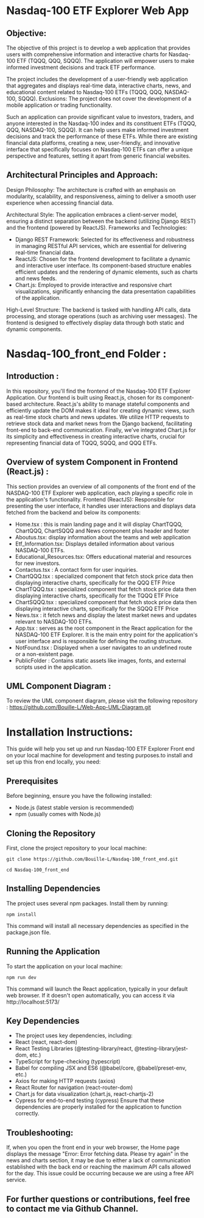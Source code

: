 # Nasdaq-100 ETF Explorer Web App
## Objective:
The objective of this project is to develop a web application that provides users with comprehensive information and interactive charts for Nasdaq-100 ETF (TQQQ, QQQ, SQQQ). The application will empower users to make informed investment decisions and track ETF performance.

The project includes the development of a user-friendly web application that aggregates and displays real-time data, interactive charts, news, and educational content related to Nasdaq-100 ETFs (TQQQ, QQQ, NASDAQ-100, SQQQ).
Exclusions: The project does not cover the development of a mobile application or trading functionality.

Such an application can provide significant value to investors, traders, and anyone interested in the Nasdaq-100 index and its constituent ETFs (TQQQ, QQQ, NASDAQ-100, SQQQ).  It can help users make informed investment decisions and track the performance of these ETFs. While there are existing financial data platforms, creating a new, user-friendly, and innovative interface that specifically focuses on Nasdaq-100 ETFs can offer a unique perspective and features, setting it apart from generic financial websites.
                                                                                           
                                                                   
                                                                                           
                                                                                           
## Architectural Principles and Approach:
Design Philosophy: The architecture is crafted with an emphasis on modularity, scalability, and responsiveness, aiming to deliver a smooth user experience when accessing financial data.

Architectural Style: The application embraces a client-server model, ensuring a distinct separation between the backend (utilizing Django REST) and the frontend (powered by ReactJS).
Frameworks and Technologies:
- Django REST Framework: Selected for its effectiveness and robustness in managing RESTful API services, which are essential for delivering real-time financial data.
- ReactJS: Chosen for the frontend development to facilitate a dynamic and interactive user interface. Its component-based structure enables efficient updates and the rendering of dynamic elements, such as charts and news feeds.
- Chart.js: Employed to provide interactive and responsive chart visualizations, significantly enhancing the data presentation capabilities of the application.

High-Level Structure: The backend is tasked with handling API calls, data processing, and storage operations (such as archiving user messages). The frontend is designed to effectively display data through both static and dynamic components.

                                                                                        

# Nasdaq-100_front_end Folder :
## Introduction :
In this repository, you'll find the frontend of the Nasdaq-100 ETF Explorer Application. Our frontend is built using React.js, chosen for its component-based architecture. React.js's ability to manage stateful components and efficiently update the DOM makes it ideal for creating dynamic views, such as real-time stock charts and news updates. We utilize HTTP requests to retrieve stock data and market news from the Django backend, facilitating front-end to back-end communication. Finally, we've integrated Chart.js for its simplicity and effectiveness in creating interactive charts, crucial for representing financial data of TQQQ, SQQQ, and QQQ ETFs.

## Overview of system Component in Frontend (React.js) :
This section provides an overview of all components of the front end of the  NASDAQ-100 ETF Explorer web application, each playing a specific role in the application's functionality.
Frontend (ReactJS): Responsible for presenting the user interface, it handles user interactions and displays data fetched from the backend and below its components:
* Home.tsx : this is main landing page and it will display ChartTQQQ, ChartQQQ, ChartSQQQ and News component plus header and footer
* Aboutus.tsx: display information about the teams and web application 
* Etf_Information.tsx: Displays detailed information about various NASDAQ-100 ETFs.
* Educational_Resources.tsx: Offers educational material and resources for new investors.
* Contactus.tsx : A contact form for user inquiries.
* ChartQQQ.tsx : specialized component that fetch stock price data then displaying interactive charts, specifically for the QQQ ETF Price 
* ChartTQQQ.tsx : specialized component that fetch stock price data then displaying interactive charts, specifically for the TQQQ ETF Price 
* ChartSQQQ.tsx : specialized component that fetch stock price data then displaying interactive charts, specifically for the SQQQ ETF Price 
* News.tsx : it fetch news and  display the latest market news and updates relevant to NASDAQ-100 ETFs.
* App.tsx : serves as the root component in the React application for the NASDAQ-100 ETF Explorer. It is the main entry point for the application's user interface and is responsible for defining the routing structure.
* NotFound.tsx : Displayed when a user navigates to an undefined route or a non-existent page.
* PublicFolder : Contains static assets like images, fonts, and external scripts used in the application.

## UML Component Diagram : 
To review the UML component diagram, please visit the following repository : https://github.com/Bouille-L/Web-App-UML-Diagram.git

                                                                                    


# Installation Instructions: 
This guide will help you set up and run Nasdaq-100 ETF Explorer Front end on your local machine for development and testing purposes.to install and set up this fron end locally, you need:

## Prerequisites
Before beginning, ensure you have the following installed:
- Node.js (latest stable version is recommended)
- npm (usually comes with Node.js)

## Cloning the Repository
First, clone the project repository to your local machine:

```git clone https://github.com/Bouille-L/Nasdaq-100_front_end.git```

```cd Nasdaq-100_front_end```

## Installing Dependencies
The project uses several npm packages. Install them by running: 

```npm install```

This command will install all necessary dependencies as specified in the package.json file.

## Running the Application
To start the application on your local machine: 

```npm run dev```

This command will launch the React application, typically in your default web browser. If it doesn't open automatically, you can access it via http://localhost:5173/

## Key Dependencies
* The project uses key dependencies, including:
* React (react, react-dom)
* React Testing Libraries (@testing-library/react, @testing-library/jest-dom, etc.)
* TypeScript for type-checking (typescript)
* Babel for compiling JSX and ES6 (@babel/core, @babel/preset-env, etc.)
* Axios for making HTTP requests (axios)
* React Router for navigation (react-router-dom)
* Chart.js for data visualization (chart.js, react-chartjs-2)
* Cypress for end-to-end testing (cypress)
Ensure that these dependencies are properly installed for the application to function correctly.

## Troubleshooting:
If, when you open the front end in your web browser, the Home page displays the message "Error: Error fetching data. Please try again" in the news and charts section, it may be due to either a lack of communication established with the back end or reaching the maximum API calls allowed for the day. This issue could be occurring because we are using a free API service.

## For further questions or contributions, feel free to contact me via Github Channel.

                                                                                                   




